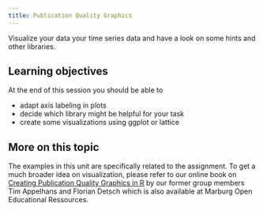 ```yaml
---
title: Publication Quality Graphics
---
```


Visualize your data  your time series data and have a look on some hints and other libraries.

<!--more-->

## Learning objectives
At the end of this session you should be able to
* adapt axis labeling in plots
* decide which library might be helpful for your task
* create some visualizations using ggplot or lattice


## More on this topic
The examples in this unit are specifically related to the assignment. To get a much broader idea on visualization, please refer to our online book on [Creating Publication Quality Graphics in R](https://oer.uni-marburg.de/data/mriliasmooc/lm_data/lm_1901/index.html) by our former group members Tim Appelhans and Florian Detsch which is also available at Marburg Open Educational Ressources.
